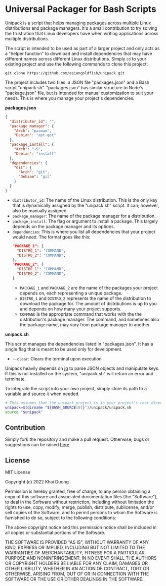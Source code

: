 # Universal Packager for Bash Scripts

Unipack is a script that helps managing packages across multiple Linux distributions and package managers. It's a small contribution to try solving the frustration that Linux developers have when writing applications across multiple distributions.

The script is intended to be used as part of a larger project and only acts as a "helper function" to download and install dependencies that may have different names across different Linux distributions. Simply `cd` to your existing project and use the following commands to clone this project:

```
git clone https://github.com/asiangoldfish/unipack.git
```

The project includes two files: a JSON file "packages.json" and a Bash script "unipack.sh". "packages.json" has similar structure to Node's "package.json" file, but is intended for manual customization to suit your needs. This is where you manage your project's dependencies.

**packages.json**
```JSON
{
  "distributor_id": "",
  "package_manager": {
    "Arch": "pacman",
    "Debian": "apt-get"
  },
  "package_install": {
    "Arch": "-S",
    "Debian": "install"
  },
  "dependencies": {
    "Git": {
      "Arch": "git",
      "Debian": "git"
    }
  }
}
```

- `distributor_id`: The name of the Linux distribution. This is the only key that is dynamically assigned by the "unipack.sh" script. It can; however, also be manually assigned.
- `package_manager`: The name of the package manager for a distribution.
- `package_install`: The flag or argument to install a package. This largely depends on the package manager and its options.
- `dependencies`: This is where you list all dependencies that your project would need. The format goes like this:
  ```JSON
  "PACKAGE_1": {
    "DISTRO_1": "COMMAND",
    "DISTRO_2": "COMMAND",
  },
  "PACKAGE_2": {
    "DISTRO_1": "COMMAND",
    "DISTRO_2": "COMMAND",
  }
  ```
  - `PACKAGE_1` and `PACKAGE_2` are the name of the packages your project depends on, each representing a unique package.
  - `DISTRO_1` and `DISTRO_2` represents the name of the distribution to download the package for. The amount of distributions is up to you and depends on how many your project supports.
  - `COMMAND` is the appropriate command that works with the the distribution's package manager. The command, and sometimes also the package name, may vary from package manager to another.

**unipack.sh**

This script manages the dependencies listed in "packages.json". It has a single flag that is meant to be used only for development.  

- `--clear`: Clears the terminal upon execution  

Unipack heavily depends on [jq](https://stedolan.github.io/jq/) to parse JSON objects and manipulate keys. If this is not installed on the system, "unipack.sh" will return an error and terminate.  

To integrate the script into your own project, simply store its path to a variable and source it when needed.  

```Bash
# This assumes that the unipack project is in your project's root directory
unipack=$(dirname "${BASH_SOURCE[0]}")/unipack/unipack.sh
source "$unipack"
```

## Contribution
Simply fork the repository and make a pull request. Otherwise; bugs or suggestions can be raised [here](https://github.com/asiangoldfish/unipack/issues).

## License
MIT License

Copyright (c) 2022 Khai Duong

Permission is hereby granted, free of charge, to any person obtaining a copy
of this software and associated documentation files (the "Software"), to deal
in the Software without restriction, including without limitation the rights
to use, copy, modify, merge, publish, distribute, sublicense, and/or sell
copies of the Software, and to permit persons to whom the Software is
furnished to do so, subject to the following conditions:

The above copyright notice and this permission notice shall be included in all
copies or substantial portions of the Software.

THE SOFTWARE IS PROVIDED "AS IS", WITHOUT WARRANTY OF ANY KIND, EXPRESS OR
IMPLIED, INCLUDING BUT NOT LIMITED TO THE WARRANTIES OF MERCHANTABILITY,
FITNESS FOR A PARTICULAR PURPOSE AND NONINFRINGEMENT. IN NO EVENT SHALL THE
AUTHORS OR COPYRIGHT HOLDERS BE LIABLE FOR ANY CLAIM, DAMAGES OR OTHER
LIABILITY, WHETHER IN AN ACTION OF CONTRACT, TORT OR OTHERWISE, ARISING FROM,
OUT OF OR IN CONNECTION WITH THE SOFTWARE OR THE USE OR OTHER DEALINGS IN THE
SOFTWARE.
